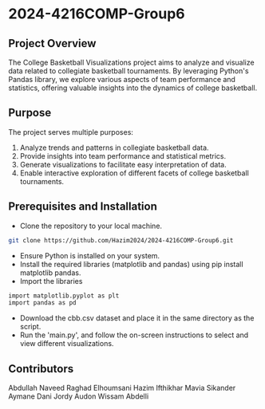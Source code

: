 # 2024-4216COMP-Group6

## Project Overview
The College Basketball Visualizations project aims to analyze and visualize data related to collegiate basketball tournaments. By leveraging Python's Pandas library, we explore various aspects of team performance and statistics, offering valuable insights into the dynamics of college basketball.

## Purpose
The project serves multiple purposes:
1. Analyze trends and patterns in collegiate basketball data.
2. Provide insights into team performance and statistical metrics.
3. Generate visualizations to facilitate easy interpretation of data.
4. Enable interactive exploration of different facets of college basketball tournaments.

## Prerequisites and Installation
* Clone the repository to your local machine.
```sh
git clone https://github.com/Hazim2024/2024-4216COMP-Group6.git
```
* Ensure Python is installed on your system.
* Install the required libraries (matplotlib and pandas) using pip install matplotlib pandas.
* Import the libraries
```sh
import matplotlib.pyplot as plt
import pandas as pd
```
* Download the cbb.csv dataset and place it in the same directory as the script.
* Run the 'main.py', and follow the on-screen instructions to select and view different visualizations.

## Contributors
Abdullah Naveed
Raghad Elhoumsani
Hazim Ifthikhar
Mavia Sikander
Aymane Dani
Jordy Audon
Wissam Abdelli
